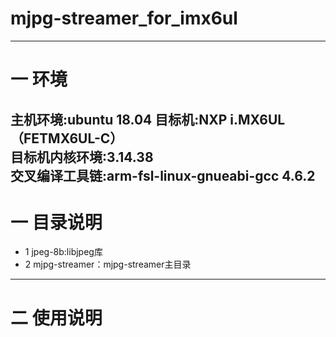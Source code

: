 # mjpg-streamer_for_imx6ul
---
# 一 环境  
主机环境:ubuntu 18.04
目标机:NXP i.MX6UL（FETMX6UL-C）  
目标机内核环境:3.14.38  
交叉编译工具链:arm-fsl-linux-gnueabi-gcc 4.6.2  
---
# 一 目录说明  
* 1 jpeg-8b:libjpeg库  
* 2 mjpg-streamer：mjpg-streamer主目录  
---
# 二 使用说明
